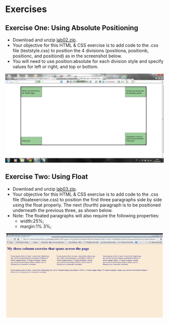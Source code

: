 # Exercises

## Exercise One: Using Absolute Positioning

- Download and unzip [lab02.zip](archives/lab02.zip).
- Your objective for this HTML & CSS exercise is to add code to the .css file (teststyle.css) to position the 4 divisions (positiona, positionb, positionc, and positiond) as in the screenshot below.
- You will need to use position:absolute for each division style and specify values for left or right; and top or  bottom.

![](./img/ex1.png)


## Exercise Two: Using Float

- Download and unzip [lab03.zip](archives/lab03.zip).
- Your objective for this HTML & CSS exercise is to add code to the .css file (floatexercise.css) to position the first three paragraphs side by side using the float properly. The next (fourth) paragraph is to be positioned underneath the previous three, as shown below.
- Note: The floated paragraphs will also require the following properties:
  - width:25%;
  - margin:1% 3%;

![](./img/ex2.png)
